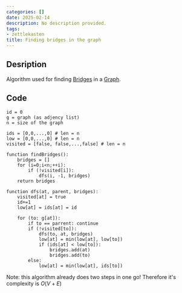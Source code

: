 ```yaml
---
categories: []
date: 2025-02-14
description: No description provided.
tags:
- zettlekasten
title: Finding bridges in the graph
---
```


## Desription

Algorithm used for finding [Bridges](Bridges.md) in a [Graph](Graph.md).

## Code

```pseudo
id = 0
g = graph (as adjency list)
n = size of the graph

ids = [0,0,...,0] # len = n
low = [0,0,...,0] # len = n
visited = [false, false,...,false] # len = n

function findBridges():
	bridges = []
	for (i=0;i<n;++i):
		if (!visited[i]):
			dfs(i, -1, bridges)
	return bridges

function dfs(at, parent, bridges):
	visited[at] = true
	id+=1
	low[at] = ids[at] = id

	for (to: g[at]):
		if to == parrent: continue
		if (!visited[to]):
			dfs(to, at, bridges)
			low[at] = min(low[at], low[to])
			if (ids[at] < low[to]):
				bridges.add(at)
				bridges.add(to)
		else:
			low[at] = min(low[at], ids[to])
```

Note: this algorithm already does two steps in one go! Therefore it's complexity is $O(V+E)$